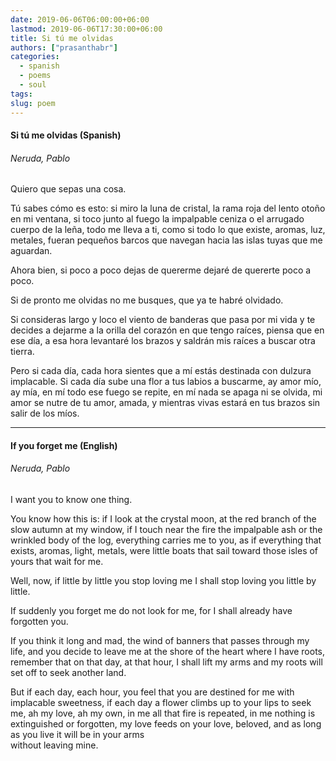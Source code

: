 ```yaml
---
date: 2019-06-06T06:00:00+06:00
lastmod: 2019-06-06T17:30:00+06:00
title: Si tú me olvidas
authors: ["prasanthabr"]
categories:
  - spanish
  - poems
  - soul
tags:
slug: poem
---
```


#### Si tú me olvidas (Spanish)
###### Neruda, Pablo

Quiero que sepas
una cosa.

Tú sabes cómo es esto:
si miro
la luna de cristal, la rama roja 
del lento otoño en mi ventana, 
si toco
junto al fuego 
la impalpable ceniza
o el arrugado cuerpo de la leña, 
todo me lleva a ti, 
como si todo lo que existe, 
aromas, luz, metales, 
fueran pequeños barcos que navegan 
hacia las islas tuyas que me aguardan.

Ahora bien, 
si poco a poco dejas de quererme
dejaré de quererte poco a poco.

Si de pronto
me olvidas
no me busques,
que ya te habré olvidado.

Si consideras largo y loco 
el viento de banderas 
que pasa por mi vida 
y te decides
a dejarme a la orilla
del corazón en que tengo raíces,
piensa
que en ese día,
a esa hora
levantaré los brazos
y saldrán mis raíces
a buscar otra tierra.

Pero
si cada día, 
cada hora
sientes que a mí estás destinada 
con dulzura implacable.
Si cada día sube 
una flor a tus labios a buscarme, 
ay amor mío, ay mía, 
en mí todo ese fuego se repite, 
en mí nada se apaga ni se olvida, 
mi amor se nutre de tu amor, amada, 
y mientras vivas estará en tus brazos 
sin salir de los míos.

------------------------------------------

#### If you forget me (English)
###### Neruda, Pablo

I want you to know
one thing. 

You know how this is: 
if I look 
at the crystal moon, at the red branch 
of the slow autumn at my window, 
if I touch 
near the fire 
the impalpable ash 
or the wrinkled body of the log, 
everything carries me to you, 
as if everything that exists, 
aromas, light, metals, 
were little boats that sail 
toward those isles of yours that wait for me. 

Well, now, 
if little by little you stop loving me 
I shall stop loving you little by little. 

If suddenly 
you forget me 
do not look for me, 
for I shall already have forgotten you. 

If you think it long and mad, 
the wind of banners 
that passes through my life, 
and you decide 
to leave me at the shore 
of the heart where I have roots, 
remember 
that on that day, 
at that hour, 
I shall lift my arms 
and my roots will set off 
to seek another land. 

But 
if each day, 
each hour, 
you feel that you are destined for me 
with implacable sweetness, 
if each day a flower 
climbs up to your lips to seek me, 
ah my love, ah my own, 
in me all that fire is repeated, 
in me nothing is extinguished or forgotten, 
my love feeds on your love, beloved, 
and as long as you live it will be in your arms           
without leaving mine.